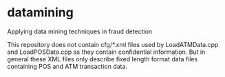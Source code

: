 # datamining
Applying data mining techniques in fraud detection

This repository does not contain cfg/*.xml files used by LoadATMData.cpp and LoadPOSData.cpp as they contain confidential information.
But in general these XML files only describe fixed length format data files containing POS and ATM transaction data.